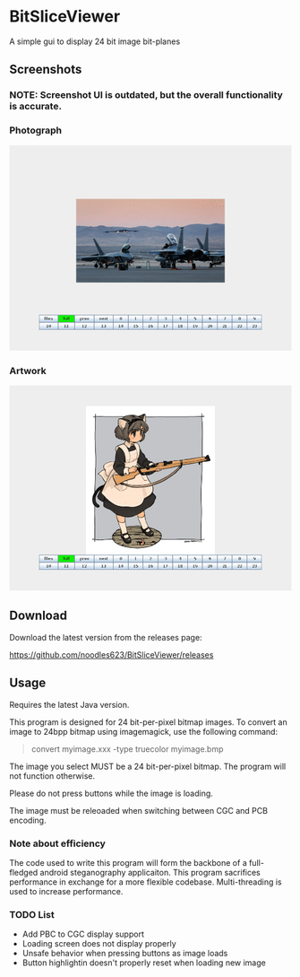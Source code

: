 # BitSliceViewer
A simple gui to display 24 bit image bit-planes

## Screenshots
### NOTE: Screenshot UI is outdated, but the overall functionality is accurate.
### Photograph
![photograph](Screenshots/photograph.gif)
### Artwork
![artwork](Screenshots/artwork.gif)
## Download
Download the latest version from the releases page:

https://github.com/noodles623/BitSliceViewer/releases
## Usage
Requires the latest Java version.

This program is designed for 24 bit-per-pixel bitmap images.
To convert an image to 24bpp bitmap using imagemagick, use the following command:
> convert myimage.xxx -type truecolor myimage.bmp

The image you select MUST be a 24 bit-per-pixel bitmap. The program will not function otherwise.

Please do not press buttons while the image is loading.

The image must be releoaded when switching between CGC and PCB encoding.

### Note about efficiency
The code used to write this program will form the backbone of a full-fledged android steganography applicaiton.
This program sacrifices performance in exchange for a more flexible codebase. Multi-threading is used to increase
performance.

### TODO List
* Add PBC to CGC display support
* Loading screen does not display properly
* Unsafe behavior when pressing buttons as image loads
* Button highlightin doesn't properly reset when loading new image
